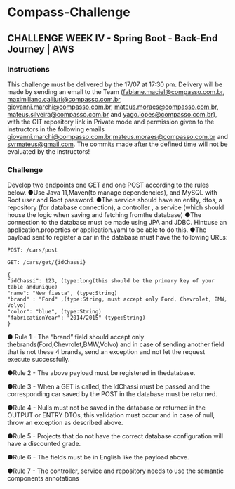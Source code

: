 ﻿# Compass-Challenge
## **CHALLENGE WEEK IV - Spring Boot - Back-End Journey | AWS**
### Instructions
This challenge must be delivered by the 17/07 at 17:30 pm. Delivery will be made by sending an email to the Team
(fabiane.maciel@compasso.com.br, maximiliano.calijuri@compasso.com.br, giovanni.marchi@compasso.com.br,
mateus.moraes@compasso.com.br, mateus.silveira@compasso.com.br and yago.lopes@compasso.com.br), with the GIT repository link in
Private mode and permission given to the instructors in the following emails
giovanni.marchi@compasso.com.br,mateus.moraes@compasso.com.br and svrmateus@gmail.com.
The commits made after the defined time will not be evaluated by the instructors!

### Challenge
Develop two endpoints one GET and one POST according to the rules below.
●Use Java 11,Maven(to manage dependencies), and MySQL with Root user and Root password.
●The service should have an entity, dtos, a repository (for database connection), a controller , a service (which should house the logic when
saving and fetching fromthe database)
●The connection to the database must be made using JPA and JDBC. Hint:use an application.properties or application.yaml to be able to do
this.
●The payload sent to register a car in the database must have the following URLs:
```
POST: /cars/post

GET: /cars/get/{idChassi}

{
"idChassi": 123, (type:long(this should be the primary key of your table andunique)
"name": "New fiesta", (type:String)
"brand" : "Ford" ,(type:String, must accept only Ford, Chevrolet, BMW, Volvo)
"color": "blue", (type:String)
"fabricationYear": "2014/2015" (type:String)
}
```
● Rule 1 - The “brand” field should accept only thebrands(Ford,Chevrolet,BMW,Volvo) and in case of sending another field that is not these 4
brands, send an exception and not let the request execute successfully.

●Rule 2 - The above payload must be registered in thedatabase.

●Rule 3 - When a GET is called, the IdChassi must be passed and the corresponding car saved by the POST in the database must be returned.

●Rule 4 - Nulls must not be saved in the database or returned in the OUTPUT or ENTRY DTOs, this validation must occur and in case of null,
throw an exception as described above.

●Rule 5 - Projects that do not have the correct database configuration will have a discounted grade.

●Rule 6 - The fields must be in English like the payload above.

●Rule 7 - The controller, service and repository needs to use the semantic components annotations
